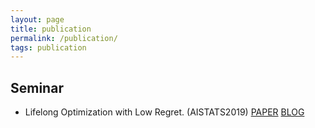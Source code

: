 ```yaml
---
layout: page
title: publication 
permalink: /publication/
tags: publication
---
```

## Seminar

* Lifelong Optimization with Low Regret. (AISTATS2019)  [PAPER](http://proceedings.mlr.press/v89/wu19a.html)  [BLOG](https://turtleangwu.github.io/lifelong/2019/03/30/lifelong-learning-with-low-regret/)
